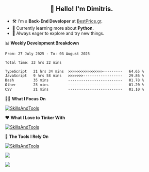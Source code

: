 <h2 align="center">👋 Hello! I'm Dimitris.</h2>

- 🛠 I'm a **Back-End Developer** at [BestPrice.gr](https://bestprice.gr).
- 🌱 Currently learning more about **Python**.
- 🧭 Always eager to explore and try new things.
  
📊 **Weekly Development Breakdown**

<!--START_SECTION:waka-->

```txt
From: 27 July 2025 - To: 03 August 2025

Total Time: 33 hrs 22 mins

TypeScript   21 hrs 34 mins  >>>>>>>>>>>>>>>>---------   64.65 %
JavaScript   9 hrs 58 mins   >>>>>>>------------------   29.86 %
Bash         35 mins         -------------------------   01.78 %
Other        23 mins         -------------------------   01.20 %
CSV          21 mins         -------------------------   01.10 %
```

<!--END_SECTION:waka-->

🧑‍💻 **What I Focus On**  

[![SkillsAndTools](https://skillicons.dev/icons?i=ts,js,mysql,nodejs,deno,react,tailwind,redis,kafka,jest&theme=light&perline=11)](https://skillicons.dev)


❤️ **What I Love to Tinker With**  

[![SkillsAndTools](https://skillicons.dev/icons?i=py,go,bash,mongodb&theme=light&perline=11)](https://skillicons.dev)


🧰 **The Tools I Rely On**  

[![SkillsAndTools](https://skillicons.dev/icons?i=linux,git,docker,aws,figma&theme=light&perline=11)](https://skillicons.dev)


<a href="https://wakatime.com/@018db2c8-3e4e-4392-80be-2ef5619c010a"><img src="https://wakatime.com/badge/user/018db2c8-3e4e-4392-80be-2ef5619c010a.svg?style=plastic" /></a>

![](https://hit.yhype.me/github/profile?user_id=45003429)
